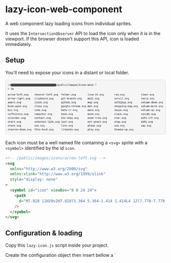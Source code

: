 # lazy-icon-web-component

A web component lazy loading icons from individual sprites.

It uses the `IntersectionObserver` API to load the icon only when it is in the viewport. If the browser doesn't support this API, icon is loaded immediately.

## Setup

You'll need to expose your icons in a distant or local folder.

![Setup](./setup.png)

Each icon must be a well named file containing a `<svg>` sprite with a `<symbol>` identified by the id `icon`.

```html
<!-- /public/images/icons/arrow-left.svg -->
<svg
  xmlns="http://www.w3.org/2000/svg"
  xmlns:xlink="http://www.w3.org/1999/xlink"
  style="display: none"
>
  <symbol id="icon" viewBox="0 0 24 24">
    <path
      d="M7.828 11H20v2H7.828l5.364 5.364-1.414 1.414L4 12l7.778-7.778 1.414 1.414L7.828 11Z"
    />
  </symbol>
</svg>
```

## Configuration & loading

Copy this `lazy-icon.js` script inside your project.

Create the configuration object then insert bellow a `<script type="module"> anywhere in your HTML:

```html
<!doctype html>
<html>
  <head>
    <!-- head content -->
  </head>
  <body>
    <!-- body content -->

    <script>
      window.lazyIconConfig = {
        // spriteUrl can be a relative or absolute url
        spriteUrl: "/public/images/icons"
      };
    </script>
    <script src="./lazy-icon.js" type="module" async defer></script>
  </body>
</html>
```

## Usage

Now that the configuration is in place and the script is loaded, you can use the `lazy-icon` custom element anywhere in your project.

```html
<lazy-icon code="arrow-left"></lazy-icon>
```
